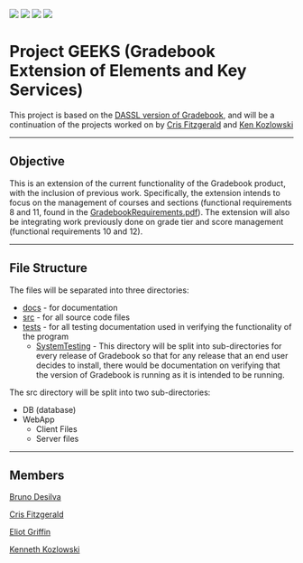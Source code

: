 <a href="https://postgresql.org"><img src="https://img.shields.io/badge/Powered%20by-PostgreSQL-blue.svg"/></a>
<a href="https://nodejs.org"><img src="https://img.shields.io/badge/Served%20by-Node.js-brightgreen.svg"/></a>
<a href="https://github.com"><img src="https://img.shields.io/badge/Hosted%20on-GitHub-blue.svg"/></a>
<a href="https://zenhub.com"><img src="https://raw.githubusercontent.com/ZenHubIO/support/master/zenhub-badge.png"></a>


# Project GEEKS (Gradebook Extension of Elements and Key Services)

This project is based on the [DASSL version of Gradebook](https://github.com/DASSL/Gradebook), and will be a continuation of the projects worked on by [Cris Fitzgerald](https://github.com/S4PPH1QU3/CS-305-NERDS) and [Ken Kozlowski](https://github.com/CS305-F18-TeamDOS/Gradebook)  
<!--NOTE: The links to Cris and Ken's projects can now be accessed by clicking on the persons name. Also, by clicking on DASSL would bring the user to the version of Gradebook that DASSL has created.-->
---

## Objective

This is an extension of the current functionality of the Gradebook product, with the inclusion of previous work.
Specifically, the extension intends to focus on the management of courses and sections (functional requirements 8 and 11, found in the [GradebookRequirements.pdf](https://github.com/smacademic/project-GEEKS/blob/dev/docs/GradebookRequirements.pdf)).
The extension will also be integrating work previously done on grade tier and score management (functional requirements 10 and 12).

---

## File Structure

The files will be separated into three directories:  
* <u>docs</u> - for documentation  
* <u>src</u> - for all source code files
* <u>tests</u> - for all testing documentation used in verifying the functionality of the program
    * <u>SystemTesting</u> - This directory will be split into sub-directories for every release of Gradebook so that for any release that an end user decides to install, there would be documentation on verifying that the version of Gradebook is running as it is intended to be running.

The src directory will be split into two sub-directories:  
* DB (database)  
* WebApp  
  * Client Files  
  * Server files

---  

## Members
[Bruno Desilva](https://github.com/DasilvaB)  

[Cris Fitzgerald](https://github.com/fitz-cris)  

[Eliot Griffin](https://github.com/griffine)  

[Kenneth Kozlowski](https://github.com/kozlowskik)  
